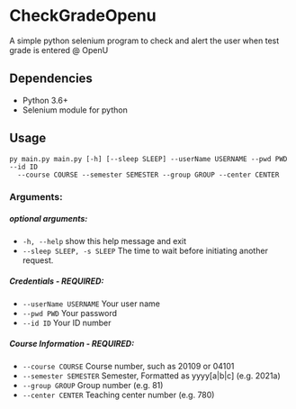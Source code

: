 # CheckGradeOpenu
A simple python selenium program to check and alert the user when test grade is entered @ OpenU
## Dependencies
* Python 3.6+
* Selenium module for python
## Usage
```
py main.py main.py [-h] [--sleep SLEEP] --userName USERNAME --pwd PWD --id ID
  --course COURSE --semester SEMESTER --group GROUP --center CENTER
```
### Arguments:
##### optional arguments:
*  `-h, --help`            show this help message and exit
*  `--sleep SLEEP, -s SLEEP`
                        The time to wait before initiating another request.

##### Credentials - REQUIRED:
*  `--userName USERNAME`   Your user name
*  `--pwd PWD`             Your password
*  `--id ID`               Your ID number

##### Course Information - REQUIRED:
*  `--course COURSE`       Course number, such as 20109 or 04101
*  `--semester SEMESTER`   Semester, Formatted as yyyy[a|b|c] (e.g. 2021a)
*  `--group GROUP`         Group number (e.g. 81)
*  `--center CENTER`       Teaching center number (e.g. 780)
